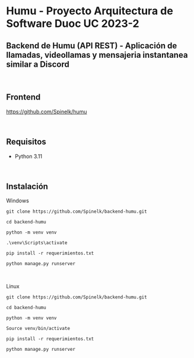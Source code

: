 # Humu - Proyecto Arquitectura de Software Duoc UC 2023-2
## Backend de Humu (API REST) - Aplicación de llamadas, videollamas y mensajeria instantanea similar a Discord

<br>

## Frontend
https://github.com/Spinelk/humu

<br>

## Requisitos
- Python 3.11

<br>

## Instalación
Windows
```
git clone https://github.com/Spinelk/backend-humu.git

cd backend-humu

python -m venv venv

.\venv\Scripts\activate

pip install -r requerimientos.txt

python manage.py runserver

```

<br>

Linux
```
git clone https://github.com/Spinelk/backend-humu.git

cd backend-humu

python -m venv venv

Source venv/bin/activate

pip install -r requerimientos.txt

python manage.py runserver

```